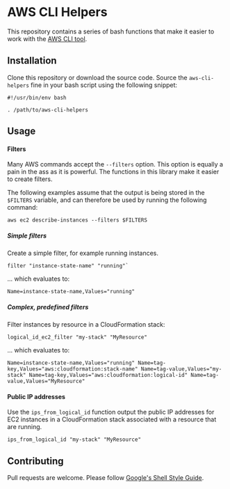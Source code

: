 # AWS CLI Helpers

This repository contains a series of bash functions that make it easier to work
with the [AWS CLI tool](https://aws.amazon.com/cli/).

## Installation

Clone this repository or download the source code. Source the `aws-cli-helpers`
fine in your bash script using the following snippet:

```shell
#!/usr/bin/env bash

. /path/to/aws-cli-helpers
```

## Usage

#### Filters

Many AWS commands accept the `--filters` option. This option is equally a pain
in the ass as it is powerful. The functions in this library make it easier to
create filters.

The following examples assume that the output is being stored in the `$FILTERS`
variable, and can therefore be used by running the following command:

```shell
aws ec2 describe-instances --filters $FILTERS
```

##### Simple filters

Create a simple filter, for example running instances.

```shell
filter "instance-state-name" "running"`
```

... which evaluates to:

```
Name=instance-state-name,Values="running"
```

##### Complex, predefined filters

Filter instances by resource in a CloudFormation stack:

```shell
logical_id_ec2_filter "my-stack" "MyResource"
```

... which evaluates to:

```
Name=instance-state-name,Values="running" Name=tag-key,Values="aws:cloudformation:stack-name" Name=tag-value,Values="my-stack" Name=tag-key,Values="aws:cloudformation:logical-id" Name=tag-value,Values="MyResource"
```

#### Public IP addresses

Use the `ips_from_logical_id` function output the public IP addresses for EC2
instances in a CloudFormation stack associated with a resource that are running.

```shell
ips_from_logical_id "my-stack" "MyResource"
```

## Contributing

Pull requests are welcome. Please follow [Google's Shell Style Guide](https://google.github.io/styleguide/shell.xml).
